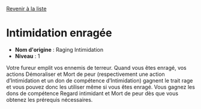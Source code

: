 [Revenir à la liste](..)

# Intimidation enragée

 * **Nom d'origine** : Raging Intimidation
 * **Niveau** : 1


<p>Votre fureur emplit vos ennemis de terreur. Quand vous êtes enragé, vos actions Démoraliser et Mort de peur (respectivement une action d’Intimidation et un don de compétence d’Intimidation) gagnent le trait rage et vous pouvez donc les utiliser même si vous êtes enragé. Vous gagnez les dons de compétence Regard intimidant et Mort de peur dès que vous obtenez les prérequis nécessaires.</p>